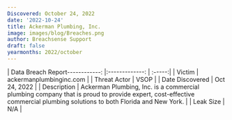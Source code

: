 ```yaml
---
Discovered: October 24, 2022
date: '2022-10-24'
title: Ackerman Plumbing, Inc.
image: images/blog/Breaches.png
author: Breachsense Support
draft: false
yearmonths: 2022/october
---
```


| Data Breach Report------------:     |:-------------:    | :-----:|
| Victim      | ackermanplumbinginc.com      | 
| Threat Actor      | VSOP      | 
| Date Discovered      | Oct 24, 2022      | 
| Description      | Ackerman Plumbing, Inc. is a commercial plumbing company that is proud to provide expert, cost-effective commercial plumbing solutions to both Florida and New York.      | 
| Leak Size      | N/A      | 

